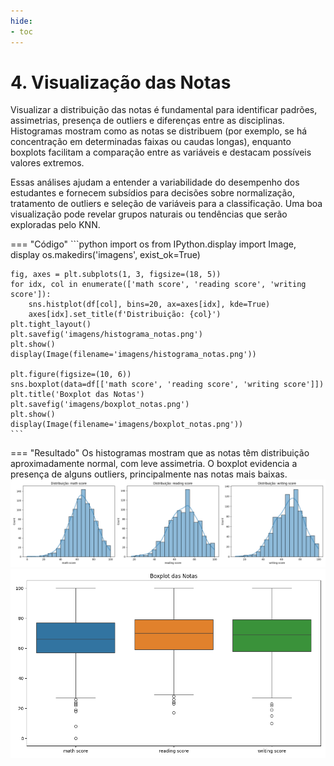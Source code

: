 ```yaml
---
hide:
- toc
---
```


# 4. Visualização das Notas


Visualizar a distribuição das notas é fundamental para identificar padrões, assimetrias, presença de outliers e diferenças entre as disciplinas. Histogramas mostram como as notas se distribuem (por exemplo, se há concentração em determinadas faixas ou caudas longas), enquanto boxplots facilitam a comparação entre as variáveis e destacam possíveis valores extremos.

Essas análises ajudam a entender a variabilidade do desempenho dos estudantes e fornecem subsídios para decisões sobre normalização, tratamento de outliers e seleção de variáveis para a classificação. Uma boa visualização pode revelar grupos naturais ou tendências que serão exploradas pelo KNN.

=== "Código"
    ```python
    import os
    from IPython.display import Image, display
    os.makedirs('imagens', exist_ok=True)

    fig, axes = plt.subplots(1, 3, figsize=(18, 5))
    for idx, col in enumerate(['math score', 'reading score', 'writing score']):
        sns.histplot(df[col], bins=20, ax=axes[idx], kde=True)
        axes[idx].set_title(f'Distribuição: {col}')
    plt.tight_layout()
    plt.savefig('imagens/histograma_notas.png')
    plt.show()
    display(Image(filename='imagens/histograma_notas.png'))

    plt.figure(figsize=(10, 6))
    sns.boxplot(data=df[['math score', 'reading score', 'writing score']])
    plt.title('Boxplot das Notas')
    plt.savefig('imagens/boxplot_notas.png')
    plt.show()
    display(Image(filename='imagens/boxplot_notas.png'))
    ```
=== "Resultado"
    Os histogramas mostram que as notas têm distribuição aproximadamente normal, com leve assimetria. O boxplot evidencia a presença de alguns outliers, principalmente nas notas mais baixas.
    ![Histograma das notas](imagens/histogramas_notas.png)
    ![Boxplot das notas](imagens/boxplot_notas.png)




